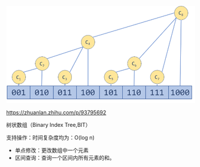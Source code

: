 ![](images/v2-fbaeb49fdbad31a211fe37f068ca8bb0_1440w.png)

https://zhuanlan.zhihu.com/p/93795692

树状数组（Binary Index Tree,BIT）

支持操作：时间复杂度均为：O(log n)

- 单点修改：更改数组中一个元素
- 区间查询：查询一个区间内所有元素的和。